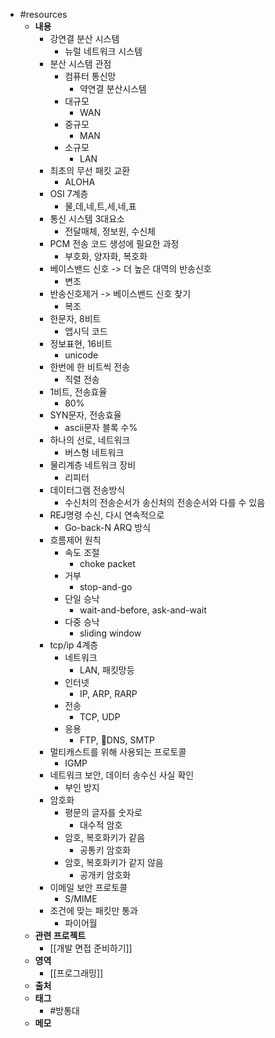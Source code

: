 - #resources
	- **내용**
		- 강연결 분산 시스템
			- 뉴럴 네트워크 시스템
		- 분산 시스템 관점
			- 컴퓨터 통신망
				- 약연결 분산시스템
			- 대규모
				- WAN
			- 중규모
				- MAN
			- 소규모
				- LAN
		- 최초의 무선 패킷 교환
			- ALOHA
		- OSI 7계층
			- 물,데,네,트,세,네,표
		- 통신 시스템 3대요소
			- 전달매체, 정보원, 수신체
		- PCM 전송 코드 생성에 필요한 과정
			- 부호화, 양자화, 복호화
		- 베이스밴드 신호 -> 더 높은 대역의 반송신호
			- 변조
		- 반송신호제거 -> 베이스밴드 신호 찾기
			- 복조
		- 한문자, 8비트
			- 앱시딕 코드
		- 정보표현, 16비트
			- unicode
		- 한번에 한 비트씩 전송
			- 직렬 전송
		- 1비트, 전송효율
			- 80%
		- SYN문자, 전송효율
			- ascii문자 블록 수%
		- 하나의 선로, 네트워크
			- 버스형 네트워크
		- 물리계층 네트워크 장비
			- 리피터
		- 데이터그램 전송방식
			- 수신처의 전송순서가 송신처의 전송순서와 다를 수 있음
		- REJ명령 수신, 다시 연속적으로
			- Go-back-N ARQ 방식
		- 흐름제어 원칙
			- 속도 조절
				- choke packet
			- 거부
				- stop-and-go
			- 단일 승낙
				- wait-and-before, ask-and-wait
			- 다중 승낙
				- sliding window
		- tcp/ip 4계층
			- 네트워크
				- LAN, 패킷망등
			- 인터넷
				- IP, ARP, RARP
			- 전송
				- TCP, UDP
			- 응용
				- FTP, DNS, SMTP
		- 멀티캐스트를 위해 사용되는 프로토콜
			- IGMP
		- 네트워크 보안, 데이터 송수신 사실 확인
			- 부인 방지
		- 암호화
			- 평문의 글자를 숫자로
				- 대수적 암호
			- 암호, 복호화키가 같음
				- 공통키 암호화
			- 암호, 복호화키가 같지 않음
				- 공개키 암호화
		- 이메일 보안 프로토콜
			- S/MIME
		- 조건에 맞는 패킷만 통과
			- 파이어월
	- **관련 프로젝트**
		- [[개발 면접 준비하기]]
	- **영역**
		- [[프로그래밍]]
	- **출처**
	- **태그**
		- #방통대
	- **메모**